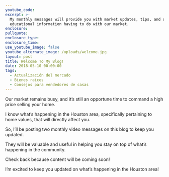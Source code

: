 ```yaml
---
youtube_code:
excerpt: >-
  My monthly messages will provide you with market updates, tips, and other
  educational information having to do with our market.
enclosure:
pullquote:
enclosure_type:
enclosure_time:
use_youtube_image: false
youtube_alternate_image: /uploads/welcome.jpg
layout: post
title: Welcome To My Blog!
date: 2018-05-10 00:00:00
tags:
  - Actualización del mercado
  - Bienes raíces
  - Consejos para vendedores de casas
---
```


Our market remains busy, and it’s still an opportune time to command a high price selling your home. &nbsp;

I know what’s happening in the Houston area, specifically pertaining to home values, that will directly affect you.

So, I’ll be posting two monthly video messages on this blog to keep you updated.

They will be valuable and useful in helping you stay on top of what’s happening in the community.

Check back because content will be coming soon!

I’m excited to keep you updated on what’s happening in the Houston area!
